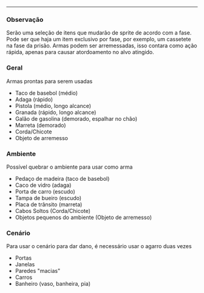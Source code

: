 ****
### Observação 
Serão uma seleção de itens que mudarão de sprite de acordo com a fase.
Pode ser que haja um item exclusivo por fase, por exemplo, um cassetete na fase da prisão.
Armas podem ser arremessadas, isso contara como ação rápida, apenas para causar atordoamento no alvo atingido.
### Geral
Armas prontas para serem usadas

- Taco de basebol (médio)
- Adaga (rápido)
- Pistola (médio, longo alcance)
- Granada (rápido, longo alcance)
- Galão de gasolina (demorado, espalhar no chão)
- Marreta (demorado)
- Corda/Chicote
- Objeto de arremesso

### Ambiente
Possível quebrar o ambiente para usar como arma

- Pedaço de madeira (taco de basebol)
- Caco de vidro (adaga)
- Porta de carro (escudo)
- Tampa de bueiro (escudo)
- Placa de trânsito (marreta)
- Cabos Soltos (Corda/Chicote)
- Objetos pequenos do ambiente (Objeto de arremesso)

### Cenário
Para usar o cenário para dar dano, é necessário usar o agarro duas vezes

- Portas
- Janelas
- Paredes "macias"
- Carros
- Banheiro (vaso, banheira, pia)
